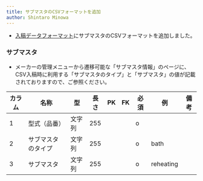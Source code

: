 ```yaml
---
title: サブマスタのCSVフォーマットを追加
author: Shintaro Minowa
---
```


- [入稿データフォーマット](/docs/csv)にサブマスタのCSVフォーマットを追加しました。

### サブマスタ

- メーカーの管理メニューから遷移可能な「サブマスタ情報」のページに、CSV入稿時に利用する「サブマスタのタイプ」と「サブマスタ」の値が記載されておりますので、ご参照ください。

| カラム | 名称 | 型 | 長さ | PK | FK | 必須 | 例 | 備考 |
| --- | --- | --- | --- | --- | --- | --- | --- | --- |
| 1 | 型式（品番） | 文字列 | 255 | | | o |  |  |
| 2 | サブマスタのタイプ | 文字列 | 255 | | | o | bath |  |
| 3 | サブマスタ | 文字列 | 255 | | | o | reheating |  |
